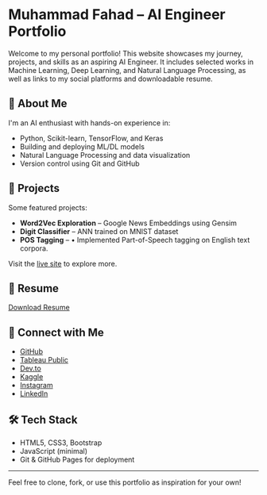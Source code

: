 # Muhammad Fahad – AI Engineer Portfolio

Welcome to my personal portfolio! This website showcases my journey, projects, and skills as an aspiring AI Engineer. It includes selected works in Machine Learning, Deep Learning, and Natural Language Processing, as well as links to my social platforms and downloadable resume.

## 🚀 About Me

I'm an AI enthusiast with hands-on experience in:
- Python, Scikit-learn, TensorFlow, and Keras
- Building and deploying ML/DL models
- Natural Language Processing and data visualization
- Version control using Git and GitHub

## 📂 Projects

Some featured projects:
- **Word2Vec Exploration** – Google News Embeddings using Gensim 
- **Digit Classifier** – ANN trained on MNIST dataset  
- **POS Tagging** – •	Implemented Part-of-Speech tagging on English text corpora. 

Visit the <a href="https://fahadabid545.github.io/Portfolio/">live site</a> to explore more.

## 📄 Resume

<a href="https://drive.google.com/file/d/1si9vZhG7DRxWufz5yGvZ9ipp6Y0GGNQS/view?usp=sharing">Download Resume</a>

## 🔗 Connect with Me

- <a href="https://github.com/fahadabid545">GitHub</a>
- [Tableau Public](https://public.tableau.com/app/profile/muhammad.fahad1727/vizzes)
- <a href="https://dev.to/fahadabid545">Dev.to</a>
- <a href="https://kaggle.com/fahadabid545">Kaggle</a>
- <a href="https://instagram.com/stop.it.fahad">Instagram</a>
- <a href="https://www.linkedin.com/in/m-fahad-5a7a03339/">LinkedIn</a>

## 🛠 Tech Stack

- HTML5, CSS3, Bootstrap
- JavaScript (minimal)
- Git & GitHub Pages for deployment

---

Feel free to clone, fork, or use this portfolio as inspiration for your own!

